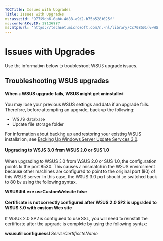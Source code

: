 ```yaml
---
TOCTitle: Issues with Upgrades
Title: Issues with Upgrades
ms:assetid: '97759db6-0ab0-4d88-a9b2-b75b5283025f'
ms:contentKeyID: 18126887
ms:mtpsurl: 'https://technet.microsoft.com/nl-nl/library/Cc708501(v=WS.10)'
---
```


Issues with Upgrades
====================

Use the information below to troubleshoot WSUS upgrade issues.

Troubleshooting WSUS upgrades
-----------------------------

#### When a WSUS upgrade fails, WSUS might get uninstalled

You may lose your previous WSUS settings and data if an upgrade fails. Therefore, before attempting an upgrade, back up the following:

-   WSUS database
-   Update file storage folder

For information about backing up and restoring your existing WSUS installation, see [Backing Up Windows Server Update Services 3.0](https://technet.microsoft.com/0f0b7103-052e-481e-9efb-be7ab06fbd18).

#### Upgrading to WSUS 3.0 from WSUS 2.0 or SUS 1.0

When upgrading to WSUS 3.0 from WSUS 2.0 or SUS 1.0, the configuration points to the port 8530. This causes a mismatch in the WSUS environment because other machines are configured to point to the original port (80) of this WSUS server. In this case, the WSUS 3.0 port should be switched back to 80 by using the following syntax.

**WSUSUtil.exe useCustomWebsite false**

#### Certificate is not correctly configured after WSUS 2.0 SP2 is upgraded to WSUS 3.0 with custom Web site

If WSUS 2.0 SP2 is configured to use SSL, you will need to reinstall the certificate after the upgrade is complete by using the following syntax:

**wsusutil configuressl** *ServerCertificateName*

